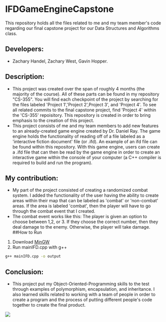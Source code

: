 # IFDGameEngineCapstone
This repository holds all the files related to me and my team member's code regarding our final capstone project for our Data Structures and Algorithms class.

## Developers:
- Zachary Handel, Zachary West, Gavin Hopper.

## Description:
- This project was created over the span of roughly 4 months (the majority of the course). All of these parts can be found in my repository "CS-355". You will find each checkpoint of the project by searching for the files labeled 'Project 1','Project 2',Project 3', and 'Project 4'. To see all related commits to the final capstone project, find 'Project 4' within the 'CS-355' repoisitory. This repository is created in order to bring emphasis to the creation of this project. 
- This project consists of me and my team members to add new features to an already-created game engine created by Dr. Daniel Ray. The game engine holds the functionality of reading off of a file labeled as a 'interactive fiction document' file (or .ifd). An example of an ifd file can be found within this repository. With this game engine, users can create a .ifd file that can then be read by the game engine in order to create an interactive game within the console of your computer (a C++ compiler is required to build and run the program).

## My contribution:
- My part of the project consisted of creating a randomized combat system. I added the functionality of the user having the ability to create areas within their map that can be labeled as 'combat' or 'non-combat' areas. If the area is labeled 'combat', then the player will have to go through the combat event that I created.
- The combat event works like this: The player is given an option to choose between 1,2, or 3. If they choose the correct number, then they deal damage to the enemy. Otherwise, the player will take damage. 
##How to Run
1. Download [MinGW](https://sourceforge.net/projects/mingw/)
2. Run mainIFD.cpp with g++
```bash
g++ mainIFD.cpp -o output
```

## Conclusion:
- This project put my Object-Oriented-Programming skills to the test through examples of polymorphism, encapsulation, and inheritance. I also learned skills related to working with a team of people in order to create a program and the process of putting different people's code together to create the final product.


![](https://media.giphy.com/media/S5uMJDmtnATLbjjw3h/giphy.gif)
